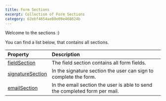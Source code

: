 ```yaml
---
title: Form Sections
excerpt: Collection of Form Sections
category: 62ebf4654ae80e09e468624b
---
```


Welcome to the sections :)

You can find a list below, that contains all sections.

| Property                                                 | Description                                                                                                  |
| :--------------------------------------------------------| :----------------------------------------------------------------------------------------------------------- |
| [fieldSection](./01-field-section)                  | The field section contains all form fields. |
| [signatureSection](./02-signature-section)         | In the signature section the user can sign to complete the form.  |
| [emailSection](./03-email-section)                 | In the email section the user is able to send the completed form per mail. |

